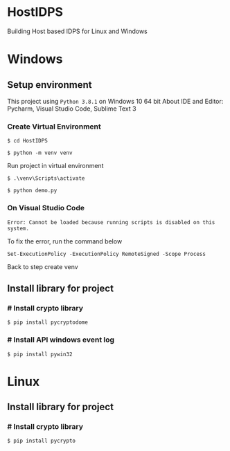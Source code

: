 # HostIDPS
Building Host based IDPS for Linux and Windows

# Windows

## Setup environment
This project using `Python 3.8.1` on Windows 10 64 bit
About IDE and Editor: Pycharm, Visual Studio Code, Sublime Text 3
### Create Virtual Environment
`$ cd HostIDPS`

`$ python -m venv venv`

Run project in virtual environment

`$ .\venv\Scripts\activate`

`$ python demo.py`

### On Visual Studio Code

`Error: Cannot be loaded because running scripts is disabled on this system.`

To fix the error, run the command below

`Set-ExecutionPolicy -ExecutionPolicy RemoteSigned -Scope Process`

Back to step create venv

## Install library for project
### # Install crypto library
`$ pip install pycryptodome`
### # Install API windows event log 
`$ pip install pywin32`

# Linux

## Install library for project
### # Install crypto library
`$ pip install pycrypto`